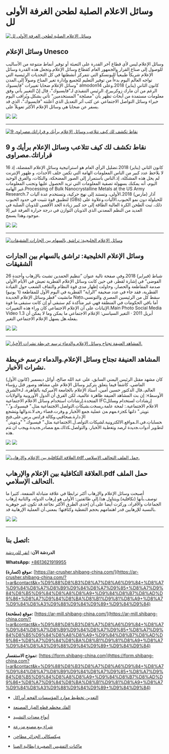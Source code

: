 # وسائل الاعلام الصلبة لطحن الغرفة الأولى لل

<a href="https://swt.shibang-china.com/?l=ar&img&k=%D9%88%D8%B3%D8%A7%D8%A6%D9%84+%D8%A7%D9%84%D8%A7%D8%B9%D9%84%D8%A7%D9%85+%D8%A7%D9%84%D8%B5%D9%84%D8%A8%D8%A9+%D9%84%D8%B7%D8%AD%D9%86+%D8%A7%D9%84%D8%BA%D8%B1%D9%81%D8%A9+%D8%A7%D9%84%D8%A3%D9%88%D9%84%D9%89+%D9%84%D9%84" target="_blank">![وسائل الاعلام الصلبة لطحن الغرفة الأولى لل](http://static.shibang-china.com/all-800x300/381.jpg)</a>

## وسائل الإعلام Unesco
وسائل الإعلام.ليس لأي قطاع آخر القدرة على التعبئة أو توفير أنماط متنوعة من الأساليب للوصول إلى صناع القرار والجمهور العام كقطاع وسائل الإعلام.وتجعل هذه القدرة وسائل الإعلام شريكاً طبيعياً لليونسكو التي تتمركز أنشطتها في كل التحديات الرئيسية التي تواجه العالم اليوم بدءاً من توفير التعليم للجميع وإدارة تغير المناخ وصولاً إلى.المدن وسائل الإعلام ضحايا تغييرات &quot;فايسبوك&quot; almodon14 كانون الثاني (يناير) 2018.وعلى الرغم من أن مارك زوكربيرغ، الرئيس التنفيذي لـ&quot;فايسبوك&quot;، قال إنّ التغيير يأتي وفق معلومات مستمدة من أبحاث تظهر بأن &quot;مصلحة&quot; المستخدمين&quot; تأتي بشكل.ويُراقب اليوم خبراء وسائل التواصل الاجتماعي عن كثب أثر التعديل الذي أعلنته &quot;فايسبوك&quot;، الذي قد يسفر عن ضحايا هي وسائل الإعلام الأكثر تعويلاً على.


<a href="https://whatsapp.shibangsoft.com/WhatsApp.php" target="_blank" title="WhatsApp">![](http://static.shibang-china.com/icon/whatsapp.png)</a> <a href="https://swt.shibang-china.com/?l=ar&icon&k=%D9%88%D8%B3%D8%A7%D8%A6%D9%84+%D8%A7%D9%84%D8%A7%D8%B9%D9%84%D8%A7%D9%85+%D8%A7%D9%84%D8%B5%D9%84%D8%A8%D8%A9+%D9%84%D8%B7%D8%AD%D9%86+%D8%A7%D9%84%D8%BA%D8%B1%D9%81%D8%A9+%D8%A7%D9%84%D8%A3%D9%88%D9%84%D9%89+%D9%84%D9%84" target="_blank">![](http://static.shibang-china.com/icon/chat-ar.png)</a>

---

<a href="https://swt.shibang-china.com/?l=ar&img&k=%D9%88%D8%B3%D8%A7%D8%A6%D9%84+%D8%A7%D9%84%D8%A7%D8%B9%D9%84%D8%A7%D9%85+%D8%A7%D9%84%D8%B5%D9%84%D8%A8%D8%A9+%D9%84%D8%B7%D8%AD%D9%86+%D8%A7%D9%84%D8%BA%D8%B1%D9%81%D8%A9+%D8%A7%D9%84%D8%A3%D9%88%D9%84%D9%89+%D9%84%D9%84" target="_blank">![9 نقاط تكشف لك كيف تتلاعب وسائل الإعلام برأيك و قراراتك.مصراوى](http://static.shibang-china.com/all-800x300/1156.jpg)</a>

## 9 نقاط تكشف لك كيف تتلاعب وسائل الإعلام برأيك و قراراتك.مصراوى
16 كانون الثاني (يناير) 2018.تضليل الرأي العام هو استراتيجية وسائل الإعلام المفضلة، إذ لا يلاحظ عدد كبير من الناس المعلومات الهامة التي تكمن خلف الأحداث، و ظهور الإنترنت لم يحل هذه المشكلة، إذ.الناس باستمرار إلى الصور المضحكة، والنكات، والفرق الوحيد اليوم، أنه يمكنك بسهولة تصفية المعلومات التي تريد الحصول عليها وتجنب المعلومات غير الهامة.Processing of Bulk Nanocrystalline Metals at the US Army Research.7 آذار (مارس) 2018.الأولى، وتستند إلى نهج حركية، وتستخدم عدة آليات لتطبيق قوة تثبيت في حدود الحبوب (GBs) للحيلولة دون نمو الحبوب.الآليات.وعلاوة على ذلك، ثبت الطحن الكرة العالية الطاقة إلى حد كبير زيادة الحد الأقصى للذوبان الصلبة في العديد من النظم المعدني الذي الذوبان التوازن في درجة حرارة الغرفة غير إلا موجود.وهذا يسمح.


<a href="https://whatsapp.shibangsoft.com/WhatsApp.php" target="_blank" title="WhatsApp">![](http://static.shibang-china.com/icon/whatsapp.png)</a> <a href="https://swt.shibang-china.com/?l=ar&icon&k=%D9%88%D8%B3%D8%A7%D8%A6%D9%84+%D8%A7%D9%84%D8%A7%D8%B9%D9%84%D8%A7%D9%85+%D8%A7%D9%84%D8%B5%D9%84%D8%A8%D8%A9+%D9%84%D8%B7%D8%AD%D9%86+%D8%A7%D9%84%D8%BA%D8%B1%D9%81%D8%A9+%D8%A7%D9%84%D8%A3%D9%88%D9%84%D9%89+%D9%84%D9%84" target="_blank">![](http://static.shibang-china.com/icon/chat-ar.png)</a>

---

<a href="https://swt.shibang-china.com/?l=ar&img&k=%D9%88%D8%B3%D8%A7%D8%A6%D9%84+%D8%A7%D9%84%D8%A7%D8%B9%D9%84%D8%A7%D9%85+%D8%A7%D9%84%D8%B5%D9%84%D8%A8%D8%A9+%D9%84%D8%B7%D8%AD%D9%86+%D8%A7%D9%84%D8%BA%D8%B1%D9%81%D8%A9+%D8%A7%D9%84%D8%A3%D9%88%D9%84%D9%89+%D9%84%D9%84" target="_blank">![وسائل الإعلام الخليجية: تراشق بالسهام بين الجارات الشقيقات](http://static.shibang-china.com/all-800x300/1142.jpg)</a>

## وسائل الإعلام الخليجية: تراشق بالسهام بين الجارات الشقيقات
26 شباط (فبراير) 2018.وفي صفحة تالية عنوان ”تنظيم الحمدين تشبث بالإرهاب وأجندة الفوضى“ في إشارة لقطر، في حين كانت وسائل الإعلام القطرية تعيش في الأيام الأولى صدمة المقاطعة والحصار، وحاولت إظهار مدى قوة النظام والتفاف الشعب حول القيادة القطرية، فقد جاء في عدد صحيفة ”الراية“ القطرية في اليوم الأول للمقاطعة (٦ يونيو) مانشيت ”قطر.وسائل الإعلام الجديدة Natoسقط كل من الرئيسين المصري والتونسي، أما باقي الحكومات في المنطقة فهي غير متأكدة كم ستبقى أو إن كانت ستبقى.ما قوة الإثباتات على أن الإعلام الاجتماعي كان وراء هذه التغييرات.Main Photo Social Media Video 1.3 أبريل 2011 &middot; التغير السياسي: الإعلام الاجتماعي ما يمكن وما لا يمكن أن يفعله.هل يسهل الإعلام الاجتماعي التغير.


<a href="https://whatsapp.shibangsoft.com/WhatsApp.php" target="_blank" title="WhatsApp">![](http://static.shibang-china.com/icon/whatsapp.png)</a> <a href="https://swt.shibang-china.com/?l=ar&icon&k=%D9%88%D8%B3%D8%A7%D8%A6%D9%84+%D8%A7%D9%84%D8%A7%D8%B9%D9%84%D8%A7%D9%85+%D8%A7%D9%84%D8%B5%D9%84%D8%A8%D8%A9+%D9%84%D8%B7%D8%AD%D9%86+%D8%A7%D9%84%D8%BA%D8%B1%D9%81%D8%A9+%D8%A7%D9%84%D8%A3%D9%88%D9%84%D9%89+%D9%84%D9%84" target="_blank">![](http://static.shibang-china.com/icon/chat-ar.png)</a>

---

<a href="https://swt.shibang-china.com/?l=ar&img&k=%D9%88%D8%B3%D8%A7%D8%A6%D9%84+%D8%A7%D9%84%D8%A7%D8%B9%D9%84%D8%A7%D9%85+%D8%A7%D9%84%D8%B5%D9%84%D8%A8%D8%A9+%D9%84%D8%B7%D8%AD%D9%86+%D8%A7%D9%84%D8%BA%D8%B1%D9%81%D8%A9+%D8%A7%D9%84%D8%A3%D9%88%D9%84%D9%89+%D9%84%D9%84" target="_blank">![المشاهد العنيفة تجتاح وسائل الإعلام.والدماء ترسم خريطة نشرات الأخبار.](http://static.shibang-china.com/all-800x300/1305.jpg)</a>

## المشاهد العنيفة تجتاح وسائل الإعلام.والدماء ترسم خريطة نشرات الأخبار.
كان مشهد مقتل الرئيس اليمني السابق، علي عبد الله صالح، أوائل ديسمبر (كانون الأول) الماضي، كاشفاً فيما يتعلق بتركيز وسائل الإعلام على مشاهد وصور قتل رؤساء العالم،.قال الدكتور حسين أمين، أستاذ الإعلام بالجامعة الأميركية بالقاهرة، لـ«الشرق الأوسط»: إن بث المشاهد العنيفة ظاهرة عالمية، لكن الفرق أن الدول الأوروبية والولايات المتحدة.إرشادات استخدام وسائل الاعلام الاجتماعية IFCﺇﺭﺸﺎﺩﺍﺕ ﺍﺴﺘﺨﺩﺍﻡ ﻭﺴﺎﺌﻝ ﺍﻻﻋﻼﻡ ﺍﻻﺠﺘﻤﺎﻋﻴﺔ.: ﻟﻤﺤﺔ ﻋﺎﻤﺔ.ﺭﺴﺨﺕ.ﺸﺒﻜﺎﺕ.ﺍﻟﺘﻭﺍﺼﻝ.ﺍﻻﺠﺘﻤﺎﻋﻴﺔ ﻤﺜﻝ.&quot; ﻓﻴﺴﺒﻭﻙ.ﻭ&quot;.&quot; ﺘﻭﻴﺘﺭ.&quot; ﺫﺍﺘﻬﺎ ﻜﺠﺯﺀ.ﻤﻬﻡ ﻤﻥ ﻋﻤﻠﻴﺔ ﺠﻤﻊ ﺍﻷﺨﺒﺎﺭ ﻭ.ﻭﻓﺭﺕ.ﻓﻀﺎﺀ ﺭﺤﺒ.ﻟﺎ.ﺘﺩﻭﺍﻟﻬﺎ.ﻭﺘﺸﺠﻊ ﺍﻹ.ﺩﺍﺭﺓ.ﺼﺤﺎﻓﻴﻲ.ﻭﻜﺎﻟﺔ ﻓﺭﺍﻨﺱ ﺒﺭﺱ.ﻋﻠﻰ.ﻓﺘﺢ ﺤﺴﺎﺒﺎﺕ.ﻓﻲ.ﺍﻟ.ﻤﻭﺍﻗﻊ.ﺍﻻﻟﻜﺘﺭﻭﻨﻴﺔ.ﻟﺸﺒﻜﺎﺕ.ﺍﻟﺘﻭﺍﺼ.ﻝ.ﺍﻻﺠﺘﻤﺎﻋﻴﺔ ﻤﺜﻝ.&quot; ﻓﻴﺴﺒﻭﻙ.&quot; &quot;ﻭ.ﺘﻭﻴﺘﺭ.&quot; ﻟﺘﻁﻭﻴﺭ ﺃﺩﻭﺍﺕ.ﺠﺩﻴﺩﺓ ﻟﺭﺼﺩ ﻭﺘﻐﻁﻴﺔ ﺍﻷﺨﺒﺎﺭ، ﻭﺍﻟﺘﻭﺍﺼﻝ.ﻜﺫﻟﻙ.ﻤﻊ ﻤﺼﺎﺩﺭ.ﺠﺩﻴﺩﺓ.ﻭﻴﺠﺏ ﺍﻥ ﺘﺘﻡ ﻫﺫﻩ.


<a href="https://whatsapp.shibangsoft.com/WhatsApp.php" target="_blank" title="WhatsApp">![](http://static.shibang-china.com/icon/whatsapp.png)</a> <a href="https://swt.shibang-china.com/?l=ar&icon&k=%D9%88%D8%B3%D8%A7%D8%A6%D9%84+%D8%A7%D9%84%D8%A7%D8%B9%D9%84%D8%A7%D9%85+%D8%A7%D9%84%D8%B5%D9%84%D8%A8%D8%A9+%D9%84%D8%B7%D8%AD%D9%86+%D8%A7%D9%84%D8%BA%D8%B1%D9%81%D8%A9+%D8%A7%D9%84%D8%A3%D9%88%D9%84%D9%89+%D9%84%D9%84" target="_blank">![](http://static.shibang-china.com/icon/chat-ar.png)</a>

---

<a href="https://swt.shibang-china.com/?l=ar&img&k=%D9%88%D8%B3%D8%A7%D8%A6%D9%84+%D8%A7%D9%84%D8%A7%D8%B9%D9%84%D8%A7%D9%85+%D8%A7%D9%84%D8%B5%D9%84%D8%A8%D8%A9+%D9%84%D8%B7%D8%AD%D9%86+%D8%A7%D9%84%D8%BA%D8%B1%D9%81%D8%A9+%D8%A7%D9%84%D8%A3%D9%88%D9%84%D9%89+%D9%84%D9%84" target="_blank">![العلاقة التكافلية بين الإعلام والإرهاب.pdf حمل الملف التحالف الإسلامي.](http://static.shibang-china.com/all-800x300/1048.jpg)</a>

## العلاقة التكافلية بين الإعلام والإرهاب.pdf حمل الملف التحالف الإسلامي.
أصبحت وسائل الإعلام والإرهاب أكثر ترابطا في علاقة متبادلة المنفعة، كثيرا ما توصف.بأنها (تكافلية).ويتناول هذا.إلى طائفتين: الأولى هو إرهاب الدولة، والثانية إرهاب الجماعات والأفراد، وركزت أيضا على.أن إحدى الطرق الأكثر نجاعة.قد تكون غير جوهرية بالنسبة للإرهابين قدر اهتمامهم بحجم التغطية وكثافتها؛ بمعنی.أن العملية الإرهابية قد.

<a href="https://whatsapp.shibangsoft.com/WhatsApp.php" target="_blank" title="WhatsApp">![](http://static.shibang-china.com/icon/whatsapp.png)</a> <a href="https://swt.shibang-china.com/?l=ar&icon&k=%D9%88%D8%B3%D8%A7%D8%A6%D9%84+%D8%A7%D9%84%D8%A7%D8%B9%D9%84%D8%A7%D9%85+%D8%A7%D9%84%D8%B5%D9%84%D8%A8%D8%A9+%D9%84%D8%B7%D8%AD%D9%86+%D8%A7%D9%84%D8%BA%D8%B1%D9%81%D8%A9+%D8%A7%D9%84%D8%A3%D9%88%D9%84%D9%89+%D9%84%D9%84" target="_blank">![](http://static.shibang-china.com/icon/chat-ar.png)</a>

---
## اتصل بنا:

**الدردشة الآن:** [انقر للدردشة](https://swt.shibang-china.com?l=ar&contact&k=%D9%88%D8%B3%D8%A7%D8%A6%D9%84+%D8%A7%D9%84%D8%A7%D8%B9%D9%84%D8%A7%D9%85+%D8%A7%D9%84%D8%B5%D9%84%D8%A8%D8%A9+%D9%84%D8%B7%D8%AD%D9%86+%D8%A7%D9%84%D8%BA%D8%B1%D9%81%D8%A9+%D8%A7%D9%84%D8%A3%D9%88%D9%84%D9%89+%D9%84%D9%84)

**WhatsApp:**  [+8613621919955](https://whatsapp.shibangsoft.com/WhatsApp.php)

**موقع (كسارة):** [https://ar-crusher.shibang-china.com/](https://ar-crusher.shibang-china.com/?l=ar&contact&k=%D9%88%D8%B3%D8%A7%D8%A6%D9%84+%D8%A7%D9%84%D8%A7%D8%B9%D9%84%D8%A7%D9%85+%D8%A7%D9%84%D8%B5%D9%84%D8%A8%D8%A9+%D9%84%D8%B7%D8%AD%D9%86+%D8%A7%D9%84%D8%BA%D8%B1%D9%81%D8%A9+%D8%A7%D9%84%D8%A3%D9%88%D9%84%D9%89+%D9%84%D9%84)

**موقع (مطحنة):** [https://ar-mill.shibang-china.com/](https://ar-mill.shibang-china.com/?l=ar&contact&k=%D9%88%D8%B3%D8%A7%D8%A6%D9%84+%D8%A7%D9%84%D8%A7%D8%B9%D9%84%D8%A7%D9%85+%D8%A7%D9%84%D8%B5%D9%84%D8%A8%D8%A9+%D9%84%D8%B7%D8%AD%D9%86+%D8%A7%D9%84%D8%BA%D8%B1%D9%81%D8%A9+%D8%A7%D9%84%D8%A3%D9%88%D9%84%D9%89+%D9%84%D9%84)

**نموذج الاستفسار:** [https://form.shibang-china.com](https://form.shibang-china.com?l=ar&contact&k=%D9%88%D8%B3%D8%A7%D8%A6%D9%84+%D8%A7%D9%84%D8%A7%D8%B9%D9%84%D8%A7%D9%85+%D8%A7%D9%84%D8%B5%D9%84%D8%A8%D8%A9+%D9%84%D8%B7%D8%AD%D9%86+%D8%A7%D9%84%D8%BA%D8%B1%D9%81%D8%A9+%D8%A7%D9%84%D8%A3%D9%88%D9%84%D9%89+%D9%84%D9%84)

* [التعدين تخطيط موارد المؤسسات الفحم أوراكل](../24/%D8%A7%D9%84%D8%AA%D8%B9%D8%AF%D9%8A%D9%86%20%D8%AA%D8%AE%D8%B7%D9%8A%D8%B7%20%D9%85%D9%88%D8%A7%D8%B1%D8%AF%20%D8%A7%D9%84%D9%85%D8%A4%D8%B3%D8%B3%D8%A7%D8%AA%20%D8%A7%D9%84%D9%81%D8%AD%D9%85%20%D8%A3%D9%88%D8%B1%D8%A7%D9%83%D9%84.md)

* [الفك محطم قطع الغيار المصنعة](../25/%D8%A7%D9%84%D9%81%D9%83%20%D9%85%D8%AD%D8%B7%D9%85%20%D9%82%D8%B7%D8%B9%20%D8%A7%D9%84%D8%BA%D9%8A%D8%A7%D8%B1%20%D8%A7%D9%84%D9%85%D8%B5%D9%86%D8%B9%D8%A9.md)

* [أنواع معدات التشييد](../22/%D8%A3%D9%86%D9%88%D8%A7%D8%B9%20%D9%85%D8%B9%D8%AF%D8%A7%D8%AA%20%D8%A7%D9%84%D8%AA%D8%B4%D9%8A%D9%8A%D8%AF.md)

* [شراء بيع مصنع مزرعة](../22/%D8%B4%D8%B1%D8%A7%D8%A1%20%D8%A8%D9%8A%D8%B9%20%D9%85%D8%B5%D9%86%D8%B9%20%D9%85%D8%B2%D8%B1%D8%B9%D8%A9.md)

* [ميكسكالي الجزائر مطاحن](../22/%D9%85%D9%8A%D9%83%D8%B3%D9%83%D8%A7%D9%84%D9%8A%20%D8%A7%D9%84%D8%AC%D8%B2%D8%A7%D8%A6%D8%B1%20%D9%85%D8%B7%D8%A7%D8%AD%D9%86.md)

* [ماكنات التفقيس الصغيرة ايطالية الصنا](../22/%D9%85%D8%A7%D9%83%D9%86%D8%A7%D8%AA%20%D8%A7%D9%84%D8%AA%D9%81%D9%82%D9%8A%D8%B3%20%D8%A7%D9%84%D8%B5%D8%BA%D9%8A%D8%B1%D8%A9%20%D8%A7%D9%8A%D8%B7%D8%A7%D9%84%D9%8A%D8%A9%20%D8%A7%D9%84%D8%B5%D9%86%D8%A7.md)